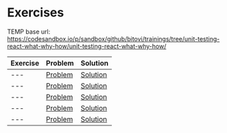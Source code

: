 # Exercises

TEMP base url: https://codesandbox.io/p/sandbox/github/bitovi/trainings/tree/unit-testing-react-what-why-how/unit-testing-react-what-why-how/

| Exercise | Problem     | Solution     |
| -------- | ----------- | ------------ |
| ---      | [Problem]() | [Solution]() |
| ---      | [Problem]() | [Solution]() |
| ---      | [Problem]() | [Solution]() |
| ---      | [Problem]() | [Solution]() |
| ---      | [Problem]() | [Solution]() |
